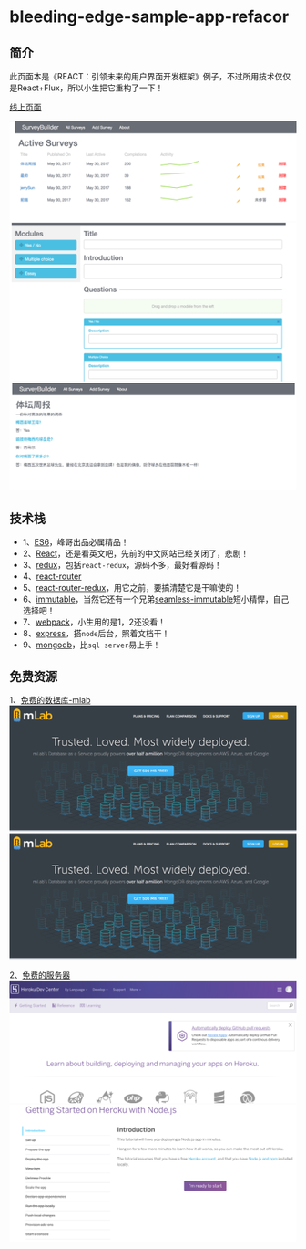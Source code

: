 bleeding-edge-sample-app-refacor
========================


## 简介

此页面本是《REACT：引领未来的用户界面开发框架》例子，不过所用技术仅仅是React+Flux，所以小生把它重构了一下！

[线上页面](https://p-survey.herokuapp.com)

![](./img/5.png)
![](./img/6.png)
![](./img/7.png)

## 技术栈

* 1、[ES6](http://es6.ruanyifeng.com/)，峰哥出品必属精品！
* 2、[React](https://facebook.github.io/react/docs/hello-world.html)，还是看英文吧，先前的中文网站已经关闭了，悲剧！
* 3、[redux](http://cn.redux.js.org/index.html)，包括`react-redux`，源码不多，最好看源码！
* 4、[react-router](http://react-guide.github.io/react-router-cn/index.html)
* 5、[react-router-redux](http://www.8dou5che.com/2017/01/22/react-router-redux/)，用它之前，要搞清楚它是干嘛使的！
* 6、[immutable](http://facebook.github.io/immutable-js/docs/#/)，当然它还有一个兄弟[seamless-immutable](https://www.npmjs.com/package/seamless-immutable)短小精悍，自己选择吧！
* 7、[webpack](http://webpack.github.io/)，小生用的是1，2还没看！
* 8、[express](http://www.expressjs.com.cn/4x/api.html)，搭`node`后台，照着文档干！
* 9、[mongodb](http://www.runoob.com/mongodb/mongodb-tutorial.html)，比`sql server`易上手！

## 免费资源

1、[免费的数据库-mlab](https://mlab.com/)
![](./img/1.png)
![user需要填写](./img/1.png)

2、[免费的服务器](https://devcenter.heroku.com/)
![](./img/3.png)
![操作文档](./img/4.png)

